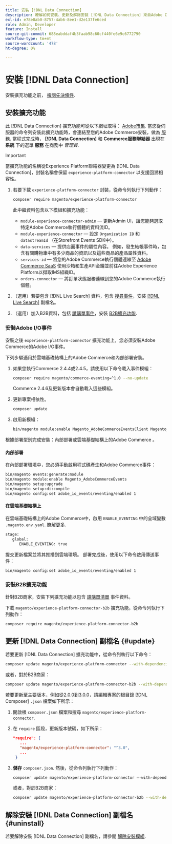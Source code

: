 ```yaml
---
title: 安裝 [!DNL Data Connection]
description: 瞭解如何安裝、更新及解除安裝 [!DNL Data Connection] 來自Adobe Commerce的擴充功能。
exl-id: e78e8ab0-8757-4ab6-8ee1-d2e137fe6ced
role: Admin, Developer
feature: Install
source-git-commit: 688eabddaf4b3faab98c60cf440fe6e9c6772790
workflow-type: tm+mt
source-wordcount: '478'
ht-degree: 0%

---
```


# 安裝 [!DNL Data Connection]

安裝擴充功能之前， [檢閱先決條件](overview.md#prereqs).

## 安裝擴充功能

此 [!DNL Data Connection] 擴充功能可從以下網址取得： [Adobe市集](https://commercemarketplace.adobe.com/magento-experience-platform-connector.html). 當您從伺服器的命令列安裝此擴充功能時，會連結至您的Adobe Commerce安裝，做為 [服務](../landing/saas.md). 當程式完成時， **[!DNL Data Connection]** 和 **Commerce服務聯結器** 出現在 **系統** 下的選單 **服務** 在商務中 _管理員_.

>[!IMPORTANT]
>
>當擴充功能的名稱從Experience Platform聯結器變更為 [!DNL Data Connection]，封裝名稱會保留 `experience-platform-connector` 以支援回溯相容性。

1. 若要下載 `experience-platform-connector` 封裝，從命令列執行下列動作：

   ```bash
   composer require magento/experience-platform-connector
   ```

   此中繼資料包含以下模組和擴充功能：

   * `module-experience-connector-admin`  — 更新Admin UI，讓您能夠選取特定Adobe Commerce執行個體的資料流ID。
   * `module-experience-connector`  — 設定 `Organization ID` 和 `datastreamId` （在Storefront Events SDK中）。
   * `data-services`  — 提供店面事件的屬性內容。 例如，發生結帳事件時，包含有關購物車中有多少商品的資訊以及這些商品的產品屬性資料。
   * `services-id`  — 將您的Adobe Commerce執行個體連線至 [Adobe Commerce SaaS](../landing/saas.md) 使用沙箱和生產API金鑰並前往Adobe Experience Platform以擷取IMS組織ID。
   * `orders-connector`  — 將訂單狀態服務連線到您的Adobe Commerce執行個體。

1. （選用）若要包含 [!DNL Live Search] 資料，包含 [搜尋事件](events.md#search-events)，安裝 [[!DNL Live Search]](../live-search/install.md) 副檔名。

1. （選用）加入B2B資料，包括 [請購單事件](events.md#b2b-events)，安裝 [B2B擴充功能](#install-the-b2b-extension).

### 安裝Adobe I/O事件

安裝之後 `experience-platform-connector` 擴充功能上，您必須安裝Adobe Commerce的Adobe I/O事件。

下列步驟適用於雲端基礎結構上的Adobe Commerce和內部部署安裝。

1. 如果您執行Commerce 2.4.4或2.4.5，請使用以下命令載入事件模組：

   ```bash
   composer require magento/commerce-eventing=^1.0 --no-update
   ```

   Commerce 2.4.6及更新版本會自動載入這些模組。

1. 更新專案相依性。

   ```bash
   composer update
   ```

1. 啟用新模組：

   ```bash
   bin/magento module:enable Magento_AdobeCommerceEventsClient Magento_AdobeCommerceEventsGenerator Magento_AdobeIoEventsClient Magento_AdobeCommerceOutOfProcessExtensibility
   ```

根據部署型別完成安裝：內部部署或雲端基礎結構上的Adobe Commerce 。

#### 內部部署

在內部部署環境中，您必須手動啟用程式碼產生和Adobe Commerce事件：

```bash
bin/magento events:generate:module
bin/magento module:enable Magento_AdobeCommerceEvents
bin/magento setup:upgrade
bin/magento setup:di:compile
bin/magento config:set adobe_io_events/eventing/enabled 1
```

#### 在雲端基礎結構上

在雲端基礎結構上的Adobe Commerce中，啟用 `ENABLE_EVENTING` 中的全域變數 `.magento.env.yaml`. [瞭解更多](https://experienceleague.adobe.com/docs/commerce-cloud-service/user-guide/configure/env/stage/variables-global.html#enable_eventing).

```bash
stage:
   global:
      ENABLE_EVENTING: true
```

提交更新檔案並將其推播到雲端環境。 部署完成後，使用以下命令啟用傳送事件：

```bash
bin/magento config:set adobe_io_events/eventing/enabled 1
```

### 安裝B2B擴充功能

針對B2B商家，安裝下列擴充功能以包含 [請購單清單](events.md#b2b-events) 事件資料。

下載 `magento/experience-platform-connector-b2b` 擴充功能，從命令列執行下列動作：

```bash
composer require magento/experience-platform-connector-b2b
```

## 更新 [!DNL Data Connection] 副檔名 {#update}

若要更新 [!DNL Data Connection] 擴充功能中，從命令列執行以下命令：

```bash
composer update magento/experience-platform-connector --with-dependencies
```

或者，對於B2B商家：

```bash
composer update magento/experience-platform-connector-b2b --with-dependencies
```

若要更新至主要版本，例如從2.0.0到3.0.0，請編輯專案的根目錄 [!DNL Composer] `.json` 檔案如下所示：

1. 開啟根 `composer.json` 檔案和搜尋 `magento/experience-platform-connector`.

1. 在 `require` 區段，更新版本號碼，如下所示：

   ```json
   "require": {
      ...
      "magento/experience-platform-connector": "^3.0",
      ...
    }
   ```

1. **儲存** `composer.json`. 然後，從命令列執行下列動作：

   ```bash
   composer update magento/experience-platform-connector –-with-dependencies
   ```

   或者，對於B2B商家：

   ```bash
   composer update magento/experience-platform-connector-b2b --with-dependencies
   ```

## 解除安裝 [!DNL Data Connection] 副檔名 {#uninstall}

若要解除安裝 [!DNL Data Connection] 副檔名，請參閱 [解除安裝模組](https://experienceleague.adobe.com/docs/commerce-operations/installation-guide/tutorials/uninstall-modules.html).
